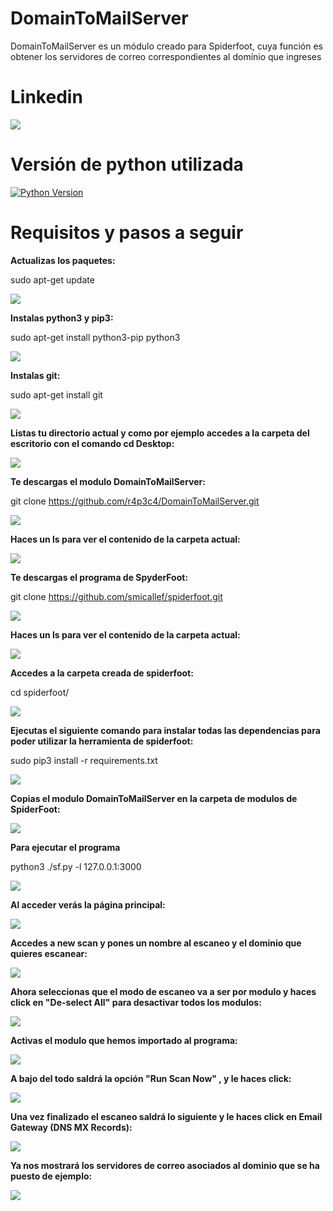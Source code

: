 # DomainToMailServer

DomainToMailServer es un módulo creado para Spiderfoot, cuya función es obtener los servidores de correo correspondientes al dominio que ingreses

# Linkedin
<a href="https://www.linkedin.com/in/rafael-peiro-calvet/"><img src="https://i.postimg.cc/8zsFGvXV/logo.jpg"></a>

# Versión de python utilizada

[![Python Version](https://img.shields.io/badge/python-3.9+-green)](https://www.python.org)

# Requisitos y pasos a seguir

**Actualizas los paquetes:**

sudo apt-get update

<img src="https://i.postimg.cc/X7ctq845/1.jpg">

**Instalas python3 y pip3:**

sudo apt-get install python3-pip python3

<img src="https://i.postimg.cc/wBPGZ4cC/2.jpg">

**Instalas git:** 

sudo apt-get install git

<img src="https://i.postimg.cc/N0LnNvT8/3.jpg">

**Listas tu directorio actual y como por ejemplo accedes a la carpeta del escritorio con el comando cd Desktop:**

<img src="https://i.postimg.cc/YqwJtVKk/4.jpg">


**Te descargas el modulo DomainToMailServer:**

git clone https://github.com/r4p3c4/DomainToMailServer.git


<img src="https://i.postimg.cc/Xq6D7ZPx/5.jpg">

**Haces un ls para ver el contenido de la carpeta actual:**

<img src="https://i.postimg.cc/XYjmCCYz/6.jpg">


**Te descargas el programa de SpyderFoot:**

git clone https://github.com/smicallef/spiderfoot.git

<img src="https://i.postimg.cc/MTQFS09v/7.jpg">


**Haces un ls para ver el contenido de la carpeta actual:**

<img src="https://i.postimg.cc/P5Scz5Lr/8.jpg">


**Accedes a la carpeta creada de spiderfoot:**

cd spiderfoot/

<img src="https://i.postimg.cc/2jnK9wqt/9.jpg">


**Ejecutas el siguiente comando para instalar todas las dependencias para poder utilizar la herramienta de spiderfoot:**

sudo pip3 install -r requirements.txt

<img src="https://i.postimg.cc/tJdv1qQb/10.jpg">


**Copias el modulo DomainToMailServer en la carpeta de modulos de SpiderFoot:**

<img src="https://i.postimg.cc/c4Z5pnwL/11.jpg">


**Para ejecutar el programa**

python3 ./sf.py -l 127.0.0.1:3000

<img src="https://i.postimg.cc/k5kTf679/12.jpg">



**Al acceder verás la página principal:**

<img src="https://i.postimg.cc/3JBbYxFC/13.jpg">



**Accedes a new scan y pones un nombre al escaneo y el dominio que quieres escanear:**

<img src="https://i.postimg.cc/t4vSnvfs/14.jpg">


**Ahora seleccionas que el modo de escaneo va a ser por modulo y haces click en "De-select All" para desactivar todos los modulos:**

<img src="https://i.postimg.cc/Zq1p2nVL/15.jpg">


**Activas el modulo que hemos importado al programa:**

<img src="https://i.postimg.cc/TPyntgqw/16.jpg">


**A bajo del todo saldrá la opción "Run Scan Now" , y le haces click:**

<img src="https://i.postimg.cc/K8pn7JTw/17.jpg">


**Una vez finalizado el escaneo saldrá lo siguiente y le haces click en Email Gateway (DNS MX Records):**

  <img src="https://i.postimg.cc/NMmmctnv/18.jpg">

**Ya nos mostrará los servidores de correo asociados al dominio que se ha puesto de ejemplo:**

<img src="https://i.postimg.cc/FzxGrT3s/19.jpg">





